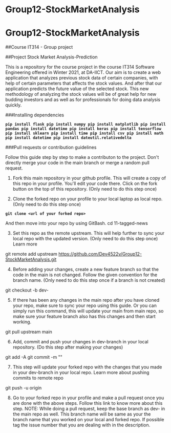 # Group12-StockMarketAnalysis
# Group12-StockMarketAnalysis

##Course IT314 - Group project

##Project Stock Market Analysis-Prediction

This is a repository for the course project in the course IT314 Software Engineering offered in Winter 2021, at DA-IICT. 
Our aim is to create a web application that analyzes previous stock data of certain companies, with help of certain parameters that affects the stock values. 
And after that our application predicts the future value of the selected stock. This new methodology of analyzing the stock values will be of great help for 
new budding investors and as well as for professionals for doing data analysis quickly. 

###Installing dependencies

**`pip install flask
pip install numpy
pip install matplotlib
pip install pandas
pip install datetime
pip install keras
pip install tensorflow
pip install sklearn
pip install time
pip install csv
pip install math
pip install datetime
pip install dateutil.relativedelta`**

<to be added>

###Pull requests or contribution guidelines

Follow this guide step by step to make a contributon to the project. Don't directly merge your code in the main branch or merge a random pull request.

1. Fork this main repository in your github profile. This will create a copy of this repo in your profile. You'll edit your code there. Click on the fork button on the top of this repository. (Only need to do this step once)

2. Clone the forked repo on your profile to your local laptop as local repo. (Only need to do this step once)

**`git clone <url of your forked repo>`**

And then move into your repo by using GitBash.
cd 11-tagged-news

3. Set this repo as the remote upstream. This will help further to sync your local repo with the updated version. (Only need to do this step once) Learn more

git remote add upstream https://github.com/Dev4522v/Group12-StockMarketAnalysis.git

4. Before adding your changes, create a new feature branch so that the code in the main is not changed. Follow the given convention for the branch name. (Only need to do this step once if a branch is not created)

git checkout -b dev-<YOUR NAME>

5. If there has been any changes in the main repo after you have cloned your repo, make sure to sync your repo using this guide. Or you can simply run this command, this will update your main from main repo, so make sure your feature branch also has this changes and then start working.

git pull upstream main

6. Add, commit and push your changes in dev-branch in your local repository. (Do this step after making your changes)

git add -A
git commit -m "<COMMIT MESSAGE>"

7. This step will update your forked repo with the changes that you made in your dev-branch in your local repo. Learn more about pushing commits to remote repo

git push -u origin <BRANCH NAME>

8. Go to your forked repo in your profile and make a pull request once you are done with the above steps. Follow this link to know more about this step. NOTE: While doing a pull request, keep the base branch as dev- in the main repo as well. This branch name will be same as your the branch name that you worked on your local and forked repo. If possible tag the issue number that you are dealing with in the description.
